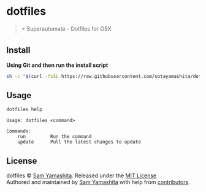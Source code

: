# dotfiles

> :zap: Superautomate - Dotfiles for OSX

## Install

**Using Git and then run the install script**

```bash
sh -c "$(curl -fsSL https://raw.githubusercontent.com/sotayamashita/dotfiles/master/bin/dotfiles) run"
```

## Usage

```bash
dotfiles help
```
```
Usage: dotfiles <command>

Commands:
    run         Run the command
    update      Pull the latest changes to update
```

## License

dotfiles © [Sam Yamashita](https://twitter.com/sota0805). Released under the [MIT License](LICENSE)<br/>
Authored and maintained by [Sam Yamashita](https://twitter.com/sota0805) with help from [contributors](https://github.com/sotayamashita/dotfiles/contributors).
